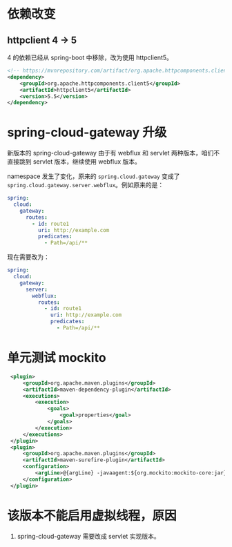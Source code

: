 # 依赖改变

## httpclient 4 -> 5

4 的依赖已经从 spring-boot 中移除，改为使用 httpclient5。

```xml
<!-- https://mvnrepository.com/artifact/org.apache.httpcomponents.client5/httpclient5 -->
<dependency>
    <groupId>org.apache.httpcomponents.client5</groupId>
    <artifactId>httpclient5</artifactId>
    <version>5.5</version>
</dependency>
```

# spring-cloud-gateway 升级

新版本的 spring-cloud-gateway 由于有 webflux 和 servlet 两种版本，咱们不直接跳到 servlet 版本，继续使用 webflux 版本。

namespace 发生了变化，原来的 `spring.cloud.gateway` 变成了 `spring.cloud.gateway.server.webflux`。例如原来的是：

```yaml
spring:
  cloud:
    gateway:
      routes:
        - id: route1
          uri: http://example.com
          predicates:
            - Path=/api/**
```

现在需要改为：

```yaml
spring:
  cloud:
    gateway:
      server:
        webflux:
          routes:
            - id: route1
              uri: http://example.com
              predicates:
                - Path=/api/**
```

# 单元测试 mockito

```xml
 <plugin>
     <groupId>org.apache.maven.plugins</groupId>
     <artifactId>maven-dependency-plugin</artifactId>
     <executions>
         <execution>
             <goals>
                 <goal>properties</goal>
             </goals>
         </execution>
     </executions>
 </plugin>
 <plugin>
     <groupId>org.apache.maven.plugins</groupId>
     <artifactId>maven-surefire-plugin</artifactId>
     <configuration>
         <argLine>@{argLine} -javaagent:${org.mockito:mockito-core:jar}</argLine>
     </configuration>
 </plugin>
```

# 该版本不能启用虚拟线程，原因

1. spring-cloud-gateway 需要改成 servlet 实现版本。